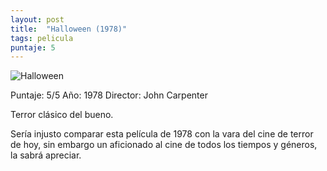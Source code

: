 ```yaml
---
layout: post
title:  "Halloween (1978)"
tags: pelicula
puntaje: 5
---
```




![Halloween](https://pics.filmaffinity.com/La_noche_de_Halloween-429753384-large.jpg)

Puntaje: 5/5 
Año: 1978
Director: John Carpenter

Terror clásico del bueno. 

Sería injusto comparar esta película de 1978 con la vara del cine de terror de hoy, sin embargo un aficionado al cine de todos los tiempos y géneros, la sabrá apreciar. 
